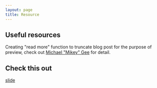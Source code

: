 ```yaml
---
layout: page
title: Resource
---
```


## Useful resources
Creating "read more" function to truncate blog post for the purpose of preview, check out [Michael "Mikey" Gee](http://mikeygee.com/blog/truncate.html) for detail. 

## Check this out
[slide](/test/index.html)